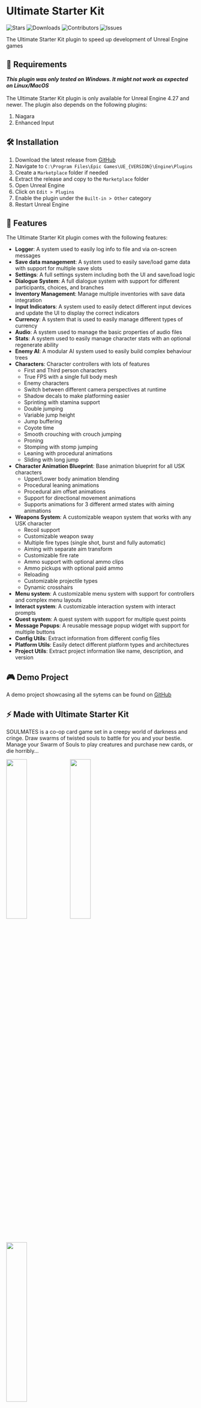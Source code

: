 # Ultimate Starter Kit
<p>
    <img alt="Stars" src="https://img.shields.io/github/stars/hfjooste/UltimateStarterKit" />
    <img alt="Downloads" src="https://img.shields.io/github/downloads/hfjooste/UltimateStarterKit/total" />
    <img alt="Contributors" src="https://img.shields.io/github/contributors/hfjooste/UltimateStarterKit" />
    <img alt="Issues" src="https://img.shields.io/github/issues/hfjooste/UltimateStarterKit" />
</p>
The Ultimate Starter Kit plugin to speed up development of Unreal Engine games

## 📝 Requirements
<i><strong>This plugin was only tested on Windows. It might not work as expected on Linux/MacOS</strong></i><br/><br/>
The Ultimate Starter Kit plugin is only available for Unreal Engine 4.27 and newer. The plugin also depends on the following plugins:
<ol>
    <li>Niagara</li>
    <li>Enhanced Input</li>
</ol>

## 🛠️ Installation
<ol>
    <li>Download the latest release from <a href="https://github.com/hfjooste/UltimateStarterKit/releases" target="_blank">GitHub</a></li>
    <li>Navigate to <code>C:\Program Files\Epic Games\UE_{VERSION}\Engine\Plugins</code></li>
    <li>Create a <code>Marketplace</code> folder if needed</li>
    <li>Extract the release and copy to the <code>Marketplace</code> folder</li>
    <li>Open Unreal Engine</li>
    <li>Click on <code>Edit > Plugins</code></li>
    <li>Enable the plugin under the <code>Built-in > Other</code> category</li>
    <li>Restart Unreal Engine</li>
</ol>

## 🚀 Features
The Ultimate Starter Kit plugin comes with the following features:
<ul>
    <li><strong>Logger</strong>: A system used to easily log info to file and via on-screen messages</li>
    <li><strong>Save data management</strong>: A system used to easily save/load game data with support for multiple save slots</li>
    <li><strong>Settings</strong>: A full settings system including both the UI and save/load logic</li>
    <li><strong>Dialogue System</strong>: A full dialogue system with support for different participants, choices, and branches</li>
    <li><strong>Inventory Management</strong>: Manage multiple inventories with save data integration</li>
    <li><strong>Input Indicators</strong>: A system used to easily detect different input devices and update the UI to display the correct indicators</li>
    <li><strong>Currency</strong>: A system that is used to easily manage different types of currency</li>
    <li><strong>Audio</strong>: A system used to manage the basic properties of audio files</li>
    <li><strong>Stats</strong>: A system used to easily manage character stats with an optional regenerate ability</li>
    <li><strong>Enemy AI</strong>: A modular AI system used to easily build complex behaviour trees</li>
    <li><strong>Characters</strong>: Character controllers with lots of features
        <ul>
            <li>First and Third person characters</li>
            <li>True FPS with a single full body mesh</li>
            <li>Enemy characters</li>
            <li>Switch between different camera perspectives at runtime</li>
            <li>Shadow decals to make platforming easier</li>
            <li>Sprinting with stamina support</li>
            <li>Double jumping</li>
            <li>Variable jump height</li>
            <li>Jump buffering</li>
            <li>Coyote time</li>
            <li>Smooth crouching with crouch jumping</li>
            <li>Proning</li>
            <li>Stomping with stomp jumping</li>
            <li>Leaning with procedural animations</li>
            <li>Sliding with long jump</li>
        </ul>
    </li>
    <li><strong>Character Animation Blueprint</strong>: Base animation blueprint for all USK characters
        <ul>
            <li>Upper/Lower body animation blending</li>
            <li>Procedural leaning animations</li>
            <li>Procedural aim offset animations</li>
            <li>Support for directional movement animations</li>
            <li>Supports animations for 3 different armed states with aiming animations</li>
        </ul>
    </li>
    <li><strong>Weapons System</strong>: A customizable weapon system that works with any USK character
        <ul>
            <li>Recoil support</li>
            <li>Customizable weapon sway</li>
            <li>Multiple fire types (single shot, burst and fully automatic)</li>
            <li>Aiming with separate aim transform</li>
            <li>Customizable fire rate</li>
            <li>Ammo support with optional ammo clips</li>
            <li>Ammo pickups with optional paid ammo</li>
            <li>Reloading</li>
            <li>Customizable projectile types</li>
            <li>Dynamic crosshairs</li>
        </ul>
    </li>
    <li><strong>Menu system</strong>: A customizable menu system with support for controllers and complex menu layouts</li>
    <li><strong>Interact system</strong>: A customizable interaction system with interact prompts</li>
    <li><strong>Quest system</strong>: A quest system with support for multiple quest points</li>
    <li><strong>Message Popups</strong>: A reusable message popup widget with support for multiple buttons</li>
    <li><strong>Config Utils</strong>: Extract information from different config files</li>
    <li><strong>Platform Utils</strong>: Easily detect different platform types and architectures</li>
    <li><strong>Project Utils</strong>: Extract project information like name, description, and version</li>
</ul>

## 🎮 Demo Project
A demo project showcasing all the sytems can be found on [GitHub](https://github.com/hfjooste/USKDemo)

## ⚡ Made with Ultimate Starter Kit
SOULMATES is a co-op card game set in a creepy world of darkness and cringe. Draw swarms of twisted souls to battle for you and your bestie. Manage your Swarm of Souls to play creatures and purchase new cards, or die horribly...
<div>
    <img width="33%" src="https://img.itch.zone/aW1hZ2UvMjQzNTc5OC8xNTA0OTQ5NC5qcGc=/original/Pk14tM.jpg">
    <img width="33%" src="https://img.itch.zone/aW1hZ2UvMjQzNTc5OC8xNTA0OTQ5Ny5qcGc=/original/Sb2%2Fi5.jpg">
    <img width="33%" src="https://img.itch.zone/aW1hZ2UvMjQzNTc5OC8xNTA0OTQ5Ni5qcGc=/original/aXeorw.jpg">
</div>

Download SOULMATES for free on [Itch.io](https://hfjooste.itch.io/soulmates)

## 📺 Tutorials
You can find tutorials on how to get started and how to use the features from this plugin on [YouTube](https://www.youtube.com/playlist?list=PLfzg8BJXNRoBUWxRqKQwOhG0oqp1Qs3gu). The playlist will be updated on a regular basis with new tutorials

## 📜 Documentation
- The full documentation is available <a href="https://hfjooste.github.io/UltimateStarterKit" target="_blank">here</a>
- The Markdown documentation is also included in the repo under the <code>docs</code> directory for offline use. Or checkout the <code>docs</code> branch for the full HTML documentation
- Each release contains the full HTML documentation and a PDF for that specific version
- Each function is fully documented in the C++ source code
- The demo project contains an example of each system in Blueprints

## ❤️ Credits
<ul>
    <li><a href="https://github.com/jinyuliao/GenericGraph" target="_blank">Generic Graph by jinyuliao</a></li>
    <li><a href="https://www.behance.net/pravdin" target="_blank">Comic Helvetic Font by Alexander Pravdin</a></li>
    <li><a href="https://freesound.org/people/broumbroum/" target="_blank">Menu Sound Effects by Broumbroum</a></li>
    <li><a href="https://freesound.org/people/felixyadomi/" target="_blank">Land & Jump Sound Effects by Felixyadomi</a></li>
    <li><a href="https://freesound.org/people/Scrampunk/" target="_blank">Item Sound Effects by Scrampunk</a></li>
    <li><a href="https://freesound.org/people/Aquafeniz/" target="_blank">Slide Sound Effects by Aquafeniz</a></li>
    <li><a href="https://inaudio.org" target="_blank">Music by InAudio</a></li>
</ul>

## 💻 Contribution Guidelines
If you would like to contribute to the Ultimate Starter Kit, please follow our [Contribution Guidelines](./Contribution.md). These guidelines provide detailed information on how to create branches, make changes, test, document, commit, and open pull requests. 
We welcome contributions from the community and look forward to your valuable input.

## ℹ️ Support
If you have any questions, feel free to contact me on social media:
<ul>
    <li>🧵 <a href="https://www.threads.net/@hfjooste">Threads</a></li>
    <li>🦣 <a href="https://mastodon.gamedev.place/@hfjooste" target="_blank">Mastodon</a></li>
    <li>🐦 <a href="https://twitter.com/hfjooste" target="_blank">X (Twitter)</a></li>
</ul>
You can also send me an email at <a href="mailto:henryjooste95@gmail.com">henryjooste95@gmail.com</a>. The Discussions or Issues tab on GitHub can also be used to discuss problems/features or report any issues
